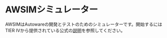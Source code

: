 # AWSIMシミュレーター

AWSIMはAutowareの開発とテストのためのシミュレーターです。開始するにはTIER IVから提供されている公式の[説明](https://tier4.github.io/AWSIM/GettingStarted/QuickStartDemo/)を参照してください。
